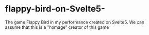 # flappy-bird-on-Svelte5-
The game Flappy Bird in my performance created on Svelte5. We can assume that this is a "homage" creator of this game
